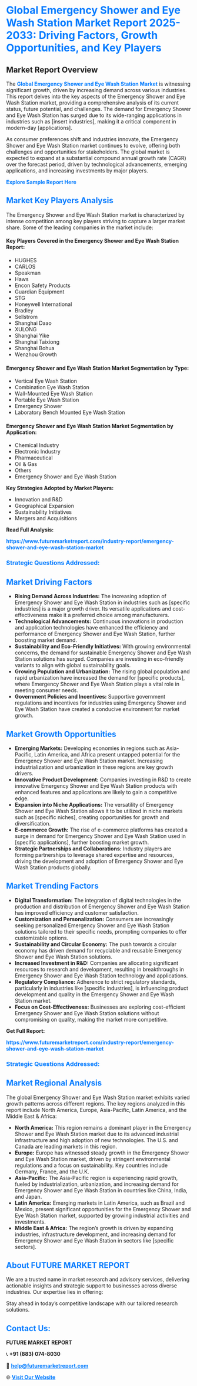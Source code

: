 <h1 style="color: #007BFF;">Global Emergency Shower and Eye Wash Station Market Report 2025-2033: Driving Factors, Growth Opportunities, and Key Players</h1>

<section id="overview">
<h2>Market Report Overview</h2>
<p>The <a href="https://www.futuremarketreport.com/industry-report/emergency-shower-and-eye-wash-station-market" style="color: #007BFF; text-decoration: none;"><strong>Global Emergency Shower and Eye Wash Station Market</strong></a> is witnessing significant growth, driven by increasing demand across various industries. This report delves into the key aspects of the Emergency Shower and Eye Wash Station market, providing a comprehensive analysis of its current status, future potential, and challenges. The demand for Emergency Shower and Eye Wash Station has surged due to its wide-ranging applications in industries such as [insert industries], making it a critical component in modern-day [applications].</p>
<p>As consumer preferences shift and industries innovate, the Emergency Shower and Eye Wash Station market continues to evolve, offering both challenges and opportunities for stakeholders. The global market is expected to expand at a substantial compound annual growth rate (CAGR) over the forecast period, driven by technological advancements, emerging applications, and increasing investments by major players.</p>
</section>

<section id="overview">
<p><a href="https://www.futuremarketreport.com/request-sample/reportId=122508" style="color: #007BFF; text-decoration: none;"><strong>Explore Sample Report Here</strong></a></p>
</section>

<section id="key-players">
<h2 style="color: #007BFF;">Market Key Players Analysis</h2>
<p>The Emergency Shower and Eye Wash Station market is characterized by intense competition among key players striving to capture a larger market share. Some of the leading companies in the market include:</p>
<h4>Key Players Covered in the Emergency Shower and Eye Wash Station Report:</h4>
<ul><li>HUGHES</li><li>CARLOS</li><li>Speakman</li><li>Haws</li><li>Encon Safety Products</li><li>Guardian Equipment</li><li>STG</li><li>Honeywell International</li><li>Bradley</li><li>Sellstrom</li><li>Shanghai Daao</li><li>XULONG</li><li>Shanghai Yike</li><li>Shanghai Taixiong</li><li>Shanghai Bohua</li><li>Wenzhou Growth</li></ul>
<h4>Emergency Shower and Eye Wash Station Market Segmentation by Type:</h4>
<ul><li>Vertical Eye Wash Station</li><li>Combination Eye Wash Station</li><li>Wall-Mounted Eye Wash Station</li><li>Portable Eye Wash Station</li><li>Emergency Shower</li><li>Laboratory Bench Mounted Eye Wash Station</li></ul>

<h4>Emergency Shower and Eye Wash Station Market Segmentation by Application:</h4>
<ul><li>Chemical Industry</li><li>Electronic Industry</li><li>Pharmaceutical</li><li>Oil &amp; Gas</li><li>Others</li><li>Emergency Shower and Eye Wash Station</li></ul>
<p><strong>Key Strategies Adopted by Market Players:</strong></p>
<ul>
<li>Innovation and R&D</li>
<li>Geographical Expansion</li>
<li>Sustainability Initiatives</li>
<li>Mergers and Acquisitions</li>
</ul>
</section>

<section>
<p><strong>Read Full Analysis: </strong></p><a href="https://www.futuremarketreport.com/industry-report/emergency-shower-and-eye-wash-station-market" style="color: #007BFF; text-decoration: none;"><strong>https://www.futuremarketreport.com/industry-report/emergency-shower-and-eye-wash-station-market</strong></a>
<h3 style="color: #007BFF;">Strategic Questions Addressed:</h3>
</section>

<section id="driving-factors">
<h2 style="color: #007BFF;">Market Driving Factors</h2>
<ul>
<li><strong>Rising Demand Across Industries:</strong> The increasing adoption of Emergency Shower and Eye Wash Station in industries such as [specific industries] is a major growth driver. Its versatile applications and cost-effectiveness make it a preferred choice among manufacturers.</li>
<li><strong>Technological Advancements:</strong> Continuous innovations in production and application technologies have enhanced the efficiency and performance of Emergency Shower and Eye Wash Station, further boosting market demand.</li>
<li><strong>Sustainability and Eco-Friendly Initiatives:</strong> With growing environmental concerns, the demand for sustainable Emergency Shower and Eye Wash Station solutions has surged. Companies are investing in eco-friendly variants to align with global sustainability goals.</li>
<li><strong>Growing Population and Urbanization:</strong> The rising global population and rapid urbanization have increased the demand for [specific products], where Emergency Shower and Eye Wash Station plays a vital role in meeting consumer needs.</li>
<li><strong>Government Policies and Incentives:</strong> Supportive government regulations and incentives for industries using Emergency Shower and Eye Wash Station have created a conducive environment for market growth.</li>
</ul>
</section>

<section id="growth-opportunities">
<h2 style="color: #007BFF;">Market Growth Opportunities</h2>
<ul>
<li><strong>Emerging Markets:</strong> Developing economies in regions such as Asia-Pacific, Latin America, and Africa present untapped potential for the Emergency Shower and Eye Wash Station market. Increasing industrialization and urbanization in these regions are key growth drivers.</li>
<li><strong>Innovative Product Development:</strong> Companies investing in R&D to create innovative Emergency Shower and Eye Wash Station products with enhanced features and applications are likely to gain a competitive edge.</li>
<li><strong>Expansion into Niche Applications:</strong> The versatility of Emergency Shower and Eye Wash Station allows it to be utilized in niche markets such as [specific niches], creating opportunities for growth and diversification.</li>
<li><strong>E-commerce Growth:</strong> The rise of e-commerce platforms has created a surge in demand for Emergency Shower and Eye Wash Station used in [specific applications], further boosting market growth.</li>
<li><strong>Strategic Partnerships and Collaborations:</strong> Industry players are forming partnerships to leverage shared expertise and resources, driving the development and adoption of Emergency Shower and Eye Wash Station products globally.</li>
</ul>
</section>

<section id="trending-factors">
<h2 style="color: #007BFF;">Market Trending Factors</h2>
<ul>
<li><strong>Digital Transformation:</strong> The integration of digital technologies in the production and distribution of Emergency Shower and Eye Wash Station has improved efficiency and customer satisfaction.</li>
<li><strong>Customization and Personalization:</strong> Consumers are increasingly seeking personalized Emergency Shower and Eye Wash Station solutions tailored to their specific needs, prompting companies to offer customizable options.</li>
<li><strong>Sustainability and Circular Economy:</strong> The push towards a circular economy has driven demand for recyclable and reusable Emergency Shower and Eye Wash Station solutions.</li>
<li><strong>Increased Investment in R&D:</strong> Companies are allocating significant resources to research and development, resulting in breakthroughs in Emergency Shower and Eye Wash Station technology and applications.</li>
<li><strong>Regulatory Compliance:</strong> Adherence to strict regulatory standards, particularly in industries like [specific industries], is influencing product development and quality in the Emergency Shower and Eye Wash Station market.</li>
<li><strong>Focus on Cost-Effectiveness:</strong> Businesses are exploring cost-efficient Emergency Shower and Eye Wash Station solutions without compromising on quality, making the market more competitive.</li>
</ul>
</section>

<section>
<p><strong>Get Full Report: </strong></p><a href="https://www.futuremarketreport.com/industry-report/emergency-shower-and-eye-wash-station-market" style="color: #007BFF; text-decoration: none;"><strong>https://www.futuremarketreport.com/industry-report/emergency-shower-and-eye-wash-station-market</strong></a>
<h3 style="color: #007BFF;">Strategic Questions Addressed:</h3>
</section>


<section id="regional-analysis">
<h2 style="color: #007BFF;">Market Regional Analysis</h2>
<p>The global Emergency Shower and Eye Wash Station market exhibits varied growth patterns across different regions. The key regions analyzed in this report include North America, Europe, Asia-Pacific, Latin America, and the Middle East & Africa:</p>
<ul>
<li><strong>North America:</strong> This region remains a dominant player in the Emergency Shower and Eye Wash Station market due to its advanced industrial infrastructure and high adoption of new technologies. The U.S. and Canada are leading markets in this region.</li>
<li><strong>Europe:</strong> Europe has witnessed steady growth in the Emergency Shower and Eye Wash Station market, driven by stringent environmental regulations and a focus on sustainability. Key countries include Germany, France, and the U.K.</li>
<li><strong>Asia-Pacific:</strong> The Asia-Pacific region is experiencing rapid growth, fueled by industrialization, urbanization, and increasing demand for Emergency Shower and Eye Wash Station in countries like China, India, and Japan.</li>
<li><strong>Latin America:</strong> Emerging markets in Latin America, such as Brazil and Mexico, present significant opportunities for the Emergency Shower and Eye Wash Station market, supported by growing industrial activities and investments.</li>
<li><strong>Middle East & Africa:</strong> The region’s growth is driven by expanding industries, infrastructure development, and increasing demand for Emergency Shower and Eye Wash Station in sectors like [specific sectors].</li>
</ul>
</section>

<footer>
<h2 style="color: #007BFF;">About FUTURE MARKET REPORT</h2>
<p>We are a trusted name in market research and advisory services, delivering actionable insights and strategic support to businesses across diverse industries. Our expertise lies in offering:</p>

<p>Stay ahead in today’s competitive landscape with our tailored research solutions.</p>

<h2 style="color: #007BFF;">Contact Us:</h2>
<p><strong>FUTURE MARKET REPORT</strong></p>
<p>📞 <strong>+91 (883) 074-8030</strong></p>
<p>📧 <strong><a href="mailto:help@futuremarketreport.com" style="color: #007BFF;">help@futuremarketreport.com</a></strong></p>
<p>🌐 <strong><a href="https://www.futuremarketreport.com/" style="color: #007BFF;">Visit Our Website</a></strong></p>
</footer>
